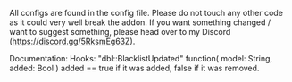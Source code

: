 All configs are found in the config file. Please do not touch any other code as it could very well break the addon.
If you want something changed / want to suggest something, please head over to my Discord (https://discord.gg/5RksmEg63Z).

Documentation:
    Hooks:
        "dbl::BlacklistUpdated"
            function( model: String, added: Bool )
            added == true if it was added, false if it was removed.
